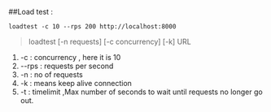 ##Load test :

`loadtest -c 10 --rps 200 http://localhost:8000`

>loadtest [-n requests] [-c concurrency] [-k] URL

1. -c : concurrency , here it is 10
2. --rps : requests per second
3. -n : no of requests
4. -k : means keep alive connection
5. -t : timelimit ,Max number of seconds to wait until requests no longer go out.
